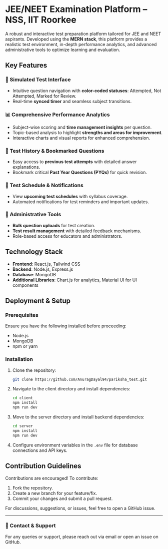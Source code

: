 # JEE/NEET Examination Platform – NSS, IIT Roorkee  

A robust and interactive test preparation platform tailored for JEE and NEET aspirants. Developed using the **MERN stack**, this platform provides a realistic test environment, in-depth performance analytics, and advanced administrative tools to optimize learning and evaluation.  

## Key Features  

### 📝 Simulated Test Interface  
- Intuitive question navigation with **color-coded statuses**: Attempted, Not Attempted, Marked for Review.  
- Real-time **synced timer** and seamless subject transitions.  

### 📊 Comprehensive Performance Analytics  
- Subject-wise scoring and **time management insights** per question.  
- Topic-based analysis to highlight **strengths and areas for improvement**.  
- Interactive charts and visual reports for enhanced comprehension.  

### 📂 Test History & Bookmarked Questions  
- Easy access to **previous test attempts** with detailed answer explanations.  
- Bookmark critical **Past Year Questions (PYQs)** for quick revision.  

### 📆 Test Schedule & Notifications  
- View **upcoming test schedules** with syllabus coverage.  
- Automated notifications for test reminders and important updates.  

### 🔧 Administrative Tools  
- **Bulk question uploads** for test creation.  
- **Test result management** with detailed feedback mechanisms.  
- Role-based access for educators and administrators.  

## Technology Stack  

- **Frontend**: React.js, Tailwind CSS  
- **Backend**: Node.js, Express.js  
- **Database**: MongoDB  
- **Additional Libraries**: Chart.js for analytics, Material UI for UI components  

## Deployment & Setup  

### Prerequisites  
Ensure you have the following installed before proceeding:  
- Node.js  
- MongoDB  
- npm or yarn  

### Installation  

1. Clone the repository:  
   ```bash  
   git clone https://github.com/AnuragDayal94/pariksha_test.git  
   ```  

2. Navigate to the client directory and install dependencies:  
   ```bash  
   cd client  
   npm install  
   npm run dev  
   ```  

3. Move to the server directory and install backend dependencies:  
   ```bash  
   cd server  
   npm install  
   npm run dev  
   ```  

4. Configure environment variables in the `.env` file for database connections and API keys.  

## Contribution Guidelines  

Contributions are encouraged! To contribute:  
1. Fork the repository.  
2. Create a new branch for your feature/fix.  
3. Commit your changes and submit a pull request.  

For discussions, suggestions, or issues, feel free to open a GitHub issue.  

---

### 📩 Contact & Support  
For any queries or support, please reach out via email or open an issue on GitHub.  

